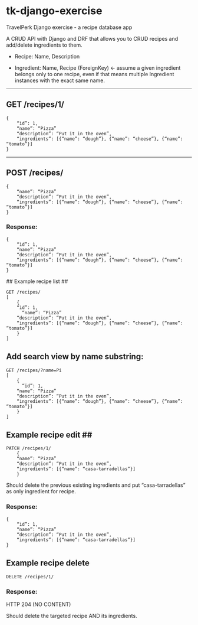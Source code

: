 # tk-django-exercise
TravelPerk Django exercise - a recipe database app


A CRUD API with Django and DRF
that allows you to CRUD recipes and add/delete ingredients to them.


 - Recipe: Name, Description

 - Ingredient: Name, Recipe (ForeignKey)
 ← assume a given ingredient belongs only to one recipe,
 even if that means multiple Ingredient instances with the exact same name.

---
## GET /recipes/1/ ##
```
{
	“id”: 1,
	“name”: “Pizza”
	“description”: “Put it in the oven”,
	“ingredients”: [{“name”: “dough”}, {“name”: “cheese”}, {“name”: “tomato”}]
}
```
---
## POST /recipes/ ##
```
{
	“name”: “Pizza”
	“description”: “Put it in the oven”,
	“ingredients”: [{“name”: “dough”}, {“name”: “cheese”}, {“name”: “tomato”}]
}
```
### Response: ###
```
{
	“id”: 1,
	“name”: “Pizza”
	“description”: “Put it in the oven”,
	“ingredients”: [{“name”: “dough”}, {“name”: “cheese”}, {“name”: “tomato”}]
}
```
## Example recipe list ##
```
GET /recipes/
[
    {
	“id”: 1,
      “name”: “Pizza”
	“description”: “Put it in the oven”,
	“ingredients”: [{“name”: “dough”}, {“name”: “cheese”}, {“name”: “tomato”}]
    }
]
```

## Add search view by name substring: ##
```
GET /recipes/?name=Pi
[
    {
      “id”: 1,
	“name”: “Pizza”
	“description”: “Put it in the oven”,
	“ingredients”: [{“name”: “dough”}, {“name”: “cheese”}, {“name”: “tomato”}]
    }
]
```
## Example recipe edit ##
```
PATCH /recipes/1/
    {
	“name”: “Pizza”
	“description”: “Put it in the oven”,
	“ingredients”: [{“name”: “casa-tarradellas”}]
    }
```
Should delete the previous existing ingredients
and put “casa-tarradellas” as only ingredient for recipe.

### Response: ###
```
{
	“id”: 1,
	“name”: “Pizza”
	“description”: “Put it in the oven”,
	“ingredients”: [{“name”: “casa-tarradellas”}]
}
```
## Example recipe delete ##
```
DELETE /recipes/1/
```

### Response: ###
HTTP 204 (NO CONTENT)


Should delete the targeted recipe AND its ingredients.
